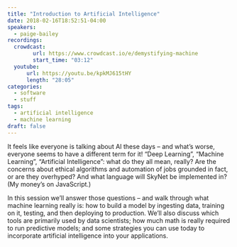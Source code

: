 ```yaml
---
title: "Introduction to Artificial Intelligence"
date: 2018-02-16T18:52:51-04:00
speakers:
  - paige-bailey
recordings:
  crowdcast:
        url: https://www.crowdcast.io/e/demystifying-machine
        start_time: "03:12"
  youtube:
      url: https://youtu.be/kpkMJ615tHY
      length: "28:05"
categories:
  - software
  - stuff
tags:
  - artificial intelligence
  - machine learning
draft: false
---
```


It feels like everyone is talking about AI these days – and what’s worse, everyone seems to have a different term for it! “Deep Learning”, “Machine Learning”, “Artificial Intelligence”: what do they all mean, really? Are the concerns about ethical algorithms and automation of jobs grounded in fact, or are they overhyped? And what language will SkyNet be implemented in? (My money’s on JavaScript.)

In this session we’ll answer those questions – and walk through what machine learning really is: how to build a model by ingesting data, training on it, testing, and then deploying to production. We’ll also discuss which tools are primarily used by data scientists; how much math is really required to run predictive models; and some strategies you can use today to incorporate artificial intelligence into your applications.
